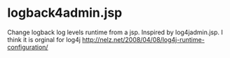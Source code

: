 logback4admin.jsp
=================

Change logback log levels runtime from a jsp. Inspired by log4jadmin.jsp. I think it is orginal for log4j http://nelz.net/2008/04/08/log4j-runtime-configuration/
